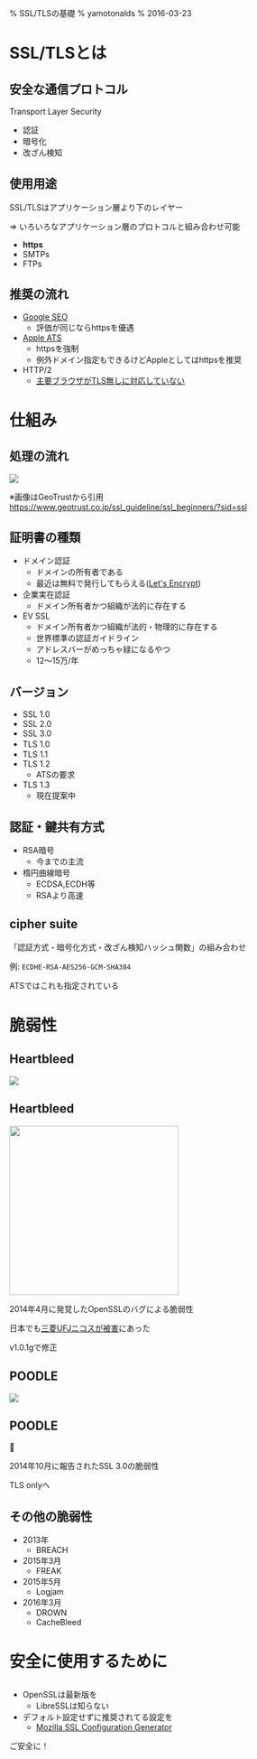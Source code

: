 % SSL/TLSの基礎
% yamotonalds
% 2016-03-23

# SSL/TLSとは

## 安全な通信プロトコル

Transport Layer Security

- 認証
- 暗号化
- 改ざん検知

## 使用用途

SSL/TLSはアプリケーション層より下のレイヤー

⇒ いろいろなアプリケーション層のプロトコルと組み合わせ可能

- **https**
- SMTPs
- FTPs

## 推奨の流れ

- [Google SEO](http://googlewebmastercentral-ja.blogspot.jp/2015/12/indexing-https-pages-by-default.html)
    - 評価が同じならhttpsを優遇
- [Apple ATS](https://developer.apple.com/library/prerelease/ios/releasenotes/General/WhatsNewIniOS/Articles/iOS9.html#//apple_ref/doc/uid/TP40016198-SW14)
    - httpsを強制
    - 例外ドメイン指定もできるけどAppleとしてはhttpsを推奨
- HTTP/2
    - [主要ブラウザがTLS無しに対応していない](https://ja.wikipedia.org/wiki/HTTP/2#.E3.82.A6.E3.82.A7.E3.83.96.E3.83.96.E3.83.A9.E3.82.A6.E3.82.B6)

# 仕組み

## 処理の流れ

![](images/shikumi.jpg)

※画像はGeoTrustから引用
https://www.geotrust.co.jp/ssl_guideline/ssl_beginners/?sid=ssl

## 証明書の種類

- ドメイン認証
    - ドメインの所有者である
    - 最近は無料で発行してもらえる([Let's Encrypt](https://letsencrypt.org/))
- 企業実在認証
    - ドメイン所有者かつ組織が法的に存在する
- EV SSL
    - ドメイン所有者かつ組織が法的・物理的に存在する
    - 世界標準の認証ガイドライン
    - アドレスバーがめっちゃ緑になるやつ
    - 12〜15万/年

## バージョン

- SSL 1.0
- SSL 2.0
- SSL 3.0
- TLS 1.0　　　　　　
- TLS 1.1
- TLS 1.2
    - ATSの要求
- TLS 1.3
    - 現在提案中

## 認証・鍵共有方式

- RSA暗号
    - 今までの主流
- 楕円曲線暗号
    - ECDSA,ECDH等
    - RSAより高速

## cipher suite

「認証方式・暗号化方式・改ざん検知ハッシュ関数」の組み合わせ

例: `ECDHE-RSA-AES256-GCM-SHA384`

ATSではこれも指定されている

# 脆弱性

## Heartbleed

![](images/heartbreakshot.jpg)

## Heartbleed

<img src="images/heartbleed.png" height="300px" />

2014年4月に発覚したOpenSSLのバグによる脆弱性

日本でも[三菱UFJニコスが被害](http://itpro.nikkeibp.co.jp/article/NEWS/20140421/551884/)にあった

v1.0.1gで修正

## POODLE

![](images/poodle.jpg)

## POODLE

🐩

2014年10月に報告されたSSL 3.0の脆弱性

TLS onlyへ

## その他の脆弱性

- 2013年
    - BREACH
- 2015年3月
    - FREAK
- 2015年5月
    - Logjam
- 2016年3月
    - DROWN
    - CacheBleed

# 安全に使用するために

##

- OpenSSLは最新版を
    - LibreSSLは知らない
- デフォルト設定せずに推奨されてる設定を
    - [Mozilla SSL Configuration Generator](https://mozilla.github.io/server-side-tls/ssl-config-generator/)

ご安全に！
